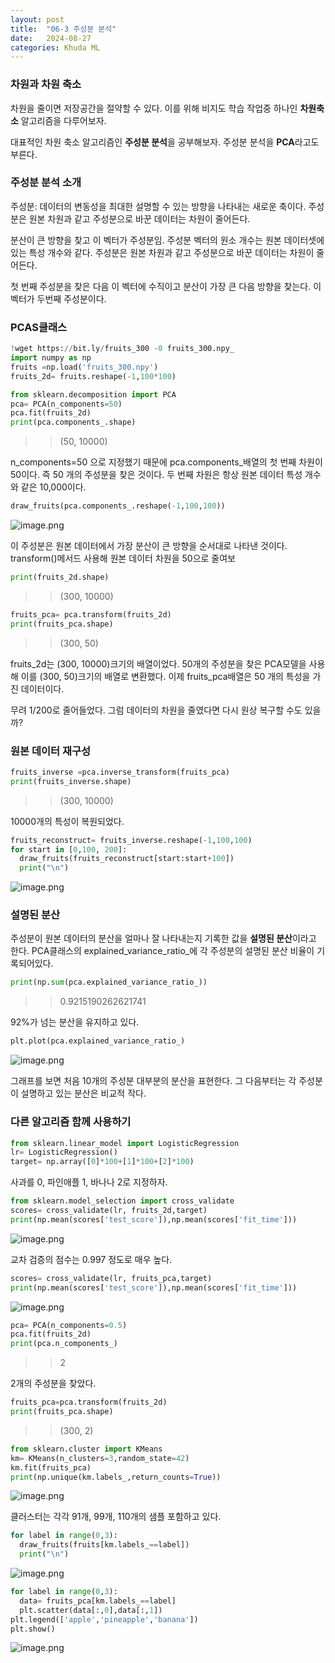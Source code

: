 ```yaml
---
layout: post
title:  "06-3 주성분 분석"
date:   2024-08-27 
categories: Khuda ML
---
```

### 차원과 차원 축소

차원을 줄이면 저장공간을 절약할 수 있다. 이를 위해 비지도 학습 작업중 하나인 **차원축소** 알고리즘을 다루어보자. 

대표적인 차원 축소 알고리즘인 **주성분 분석**을 공부해보자. 주성분 분석을 **PCA**라고도 부른다. 

### 주성분 분석 소개

주성분: 데이터의 변동성을 최대한 설명할 수 있는 방향을 나타내는 새로운 축이다. 주성분은 원본 차원과 같고 주성분으로 바꾼 데이터는 차원이 줄어든다. 

분산이 큰 방향을 찾고 이 벡터가 주성분임. 주성분 벡터의 원소 개수는 원본 데이터셋에 있는 특성 개수와 같다. 주성분은 원본 차원과 같고 주성분으로 바꾼 데이터는 차원이 줄어든다. 

첫 번째 주성분을 찾은 다음 이 벡터에 수직이고 분산이 가장 큰 다음 방향을 찾는다. 이 벡터가 두번째 주성분이다. 

### PCAS클래스

```python
!wget https://bit.ly/fruits_300 -0 fruits_300.npy_
import numpy as np
fruits =np.load('fruits_300.npy')
fruits_2d= fruits.reshape(-1,100*100)
```

```python
from sklearn.decomposition import PCA
pca= PCA(n_components=50)
pca.fit(fruits_2d)
print(pca.components_.shape)
```

>>(50, 10000)

n_components=50 으로 지정했기 때문에 pca.components_배열의 첫 번째 차원이 50이다. 즉 50 개의 주성분을 찾은 것이다. 두 번째 차원은 항상 원본 데이터 특성 개수와 같은 10,000이다.

```python
draw_fruits(pca.components_.reshape(-1,100,100))
```

![image.png](https://prod-files-secure.s3.us-west-2.amazonaws.com/7af498a2-beb6-449d-a194-c4c8afcd1e0a/d300b2f7-9813-4c3a-9c10-688edc28b138/image.png)

이 주성분은 원본 데이터에서 가장 분산이 큰 방향을 순서대로 나타낸 것이다. transform()메서드 사용해 원본 데이터 차원을 50으로 줄여보

```python
print(fruits_2d.shape)
```

>>(300, 10000)

```python
fruits_pca= pca.transform(fruits_2d)
print(fruits_pca.shape)
```

>>(300, 50)

fruits_2d는 (300, 10000)크기의 배열이었다. 50개의 주성분을 찾은 PCA모델을 사용해 이를 (300, 50)크기의 배열로 변환했다. 이제 fruits_pca배열은 50 개의 특성을 가진 데이터이다.

무려 1/200로 줄어들었다. 그럼 데이터의 차원을 줄였다면 다시 원상 복구할 수도 있을까?

### 원본 데이터 재구성

```python
fruits_inverse =pca.inverse_transform(fruits_pca)
print(fruits_inverse.shape)
```

>>(300, 10000)

10000개의 특성이 복원되었다.

```python
fruits_reconstruct= fruits_inverse.reshape(-1,100,100)
for start in [0,100, 200]:
  draw_fruits(fruits_reconstruct[start:start+100])
  print("\n")
```

![image.png](https://prod-files-secure.s3.us-west-2.amazonaws.com/7af498a2-beb6-449d-a194-c4c8afcd1e0a/ccc8cc80-bbe3-4bd1-a959-a9151450541f/image.png)

### 설명된 분산

주성분이 원본 데이터의 분산을 얼마나 잘 나타내는지 기록한 값을 **설명된 분산**이라고 한다. PCA클래스의 explained_variance_ratio_에 각 주성분의 설명된 분산 비율이 기록되어있다.

```python
print(np.sum(pca.explained_variance_ratio_))
```

>>0.9215190262621741

92%가 넘는 분산을 유지하고 있다.

```python
plt.plot(pca.explained_variance_ratio_)

```

![image.png](https://prod-files-secure.s3.us-west-2.amazonaws.com/7af498a2-beb6-449d-a194-c4c8afcd1e0a/25772b2f-95e1-4532-a04d-88dfb5c36ad2/image.png)

그래프를 보면 처음 10개의 주성분 대부분의 분산을 표현한다. 그 다음부터는 각 주성분이 설명하고 있는 분산은 비교적 작다.

### 다른 알고리즘 함께 사용하기

```python
from sklearn.linear_model import LogisticRegression
lr= LogisticRegression()
target= np.array([0]*100+[1]*100+[2]*100)
```

사과를 0, 파인애플 1, 바나나 2로 지정하자.

```python
from sklearn.model_selection import cross_validate
scores= cross_validate(lr, fruits_2d,target)
print(np.mean(scores['test_score']),np.mean(scores['fit_time']))
```

![image.png](https://prod-files-secure.s3.us-west-2.amazonaws.com/7af498a2-beb6-449d-a194-c4c8afcd1e0a/e1fad912-4aab-4488-87db-a2796945f000/image.png)

교차 검증의 점수는 0.997 정도로 매우 높다. 

```python
scores= cross_validate(lr, fruits_pca,target)
print(np.mean(scores['test_score']),np.mean(scores['fit_time']))
```

![image.png](https://prod-files-secure.s3.us-west-2.amazonaws.com/7af498a2-beb6-449d-a194-c4c8afcd1e0a/f04767d2-48b6-496b-bc82-da38599e923d/image.png)

```python
pca= PCA(n_components=0.5)
pca.fit(fruits_2d)
print(pca.n_components_)
```

>> 2

2개의 주성분을 찾았다.

```python
fruits_pca=pca.transform(fruits_2d)
print(fruits_pca.shape)
```

>>(300, 2)

```python
from sklearn.cluster import KMeans
km= KMeans(n_clusters=3,random_state=42)
km.fit(fruits_pca)
print(np.unique(km.labels_,return_counts=True))
```

![image.png](https://prod-files-secure.s3.us-west-2.amazonaws.com/7af498a2-beb6-449d-a194-c4c8afcd1e0a/2f18c4af-694f-48eb-a49d-dd4c4c67efe4/image.png)

클러스터는 각각 91개, 99개, 110개의 샘플 포함하고 있다.

```python
for label in range(0,3):
  draw_fruits(fruits[km.labels_==label])
  print("\n")
```

![image.png](https://prod-files-secure.s3.us-west-2.amazonaws.com/7af498a2-beb6-449d-a194-c4c8afcd1e0a/e89b3ad0-e50f-497e-bab2-cd12d9f2fb17/image.png)

```python
for label in range(0,3):
  data= fruits_pca[km.labels_==label]
  plt.scatter(data[:,0],data[:,1])
plt.legend(['apple','pineapple','banana'])
plt.show()
```

![image.png](https://prod-files-secure.s3.us-west-2.amazonaws.com/7af498a2-beb6-449d-a194-c4c8afcd1e0a/3f916969-09e6-4eda-9f06-51241fb12a57/image.png)